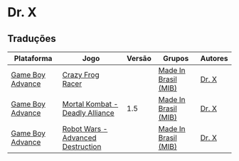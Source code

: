 # Dr. X

## Traduções

| Plataforma | Jogo | Versão | Grupos | Autores |
| ----------- | ----------- | ----------- | ----------- | ----------- |
| [Game Boy Advance](../../traducoes/game-boy-advance/) | [Crazy Frog Racer](../../traducoes/game-boy-advance/crazy-frog-racer_dr-x/) |  | [Made In Brasil \(MIB\)](../../grupos/made-in-brasil-mib/) | [Dr\. X](../../autores/dr-x/) |
| [Game Boy Advance](../../traducoes/game-boy-advance/) | [Mortal Kombat - Deadly Alliance](../../traducoes/game-boy-advance/mortal-kombat-deadly-alliance_dr-x/) | 1.5 | [Made In Brasil \(MIB\)](../../grupos/made-in-brasil-mib/) | [Dr\. X](../../autores/dr-x/) |
| [Game Boy Advance](../../traducoes/game-boy-advance/) | [Robot Wars - Advanced Destruction](../../traducoes/game-boy-advance/robot-wars-advanced-destruction_dr-x/) |  | [Made In Brasil \(MIB\)](../../grupos/made-in-brasil-mib/) | [Dr\. X](../../autores/dr-x/) |